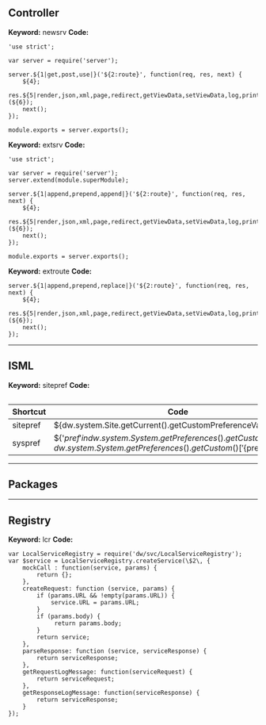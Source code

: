 ## Controller

**Keyword:** newsrv
**Code:**
```
'use strict';

var server = require('server');

server.${1|get,post,use|}('${2:route}', function(req, res, next) {
    ${4};
    res.${5|render,json,xml,page,redirect,getViewData,setViewData,log,print|}(${6});
    next();
});

module.exports = server.exports();
```

**Keyword:** extsrv
**Code:**
```
'use strict';

var server = require('server');
server.extend(module.superModule);

server.${1|append,prepend,append|}('${2:route}', function(req, res, next) {
    ${4};
    res.${5|render,json,xml,page,redirect,getViewData,setViewData,log,print|}(${6});
    next();
});

module.exports = server.exports();
```

**Keyword:** extroute
**Code:**
```
server.${1|append,prepend,replace|}('${2:route}', function(req, res, next) {
    ${4};
    res.${5|render,json,xml,page,redirect,getViewData,setViewData,log,print|}(${6});
    next();
});
```
---
## ISML


**Keyword:** sitepref
**Code:**
```
```

|Shortcut | Code|
-------|---------
|sitepref|${dw.system.Site.getCurrent().getCustomPreferenceValue('${1}')}|
|syspref|${'${pref}' in dw.system.System.getPreferences().getCustom() ? dw.system.System.getPreferences().getCustom()['${pref}'] : ''}|

---
## Packages


---
## Registry

**Keyword:** lcr
**Code:**
```
var LocalServiceRegistry = require('dw/svc/LocalServiceRegistry');
var $service = LocalServiceRegistry.createService(\$2\, {
    mockCall : function(service, params) {
        return {};
    },
    createRequest: function (service, params) {
        if (params.URL && !empty(params.URL)) {
            service.URL = params.URL;
        }
        if (params.body) {
             return params.body;
        }
        return service;
    },
    parseResponse: function (service, serviceResponse) {
        return serviceResponse;
    },
    getRequestLogMessage: function(serviceRequest) {
        return serviceRequest;
    },
    getResponseLogMessage: function(serviceResponse) {
        return serviceResponse;
    }
});
```